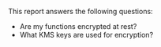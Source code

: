 This report answers the following questions:

- Are my functions encrypted at rest?
- What KMS keys are used for encryption?

